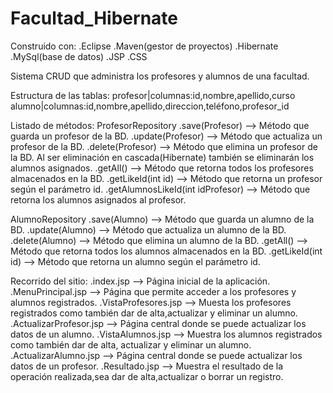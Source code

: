 # Facultad_Hibernate
Construido con:
.Eclipse
.Maven(gestor de proyectos)
.Hibernate
.MySql(base de datos)
.JSP
.CSS

Sistema CRUD que administra los profesores y alumnos de una facultad.

Estructura de las tablas:
profesor|columnas:id,nombre,apellido,curso
alumno|columnas:id,nombre,apellido,direccion,teléfono,profesor_id

Listado de métodos:
ProfesorRepository
.save(Profesor) --> Método que guarda un profesor de la BD.
.update(Profesor) --> Método que actualiza un profesor de la BD.
.delete(Profesor) --> Método que elimina un profesor de la BD. Al ser eliminación en cascada(Hibernate) también se eliminarán los alumnos asignados.
.getAll() --> Método que retorna todos los profesores almacenados en la BD.
.getLikeId(int id) --> Método que retorna un profesor según el parámetro id.
.getAlumnosLikeId(int idProfesor) --> Método que retorna los alumnos asignados al profesor.

AlumnoRepository
.save(Alumno) --> Método que guarda un alumno de la BD.
.update(Alumno) --> Método que actualiza un alumno de la BD.
.delete(Alumno) --> Método que elimina un alumno de la BD.
.getAll() --> Método que retorna todos los alumnos almacenados en la BD.
.getLikeId(int id) --> Método que retorna un alumno según el parámetro id.

Recorrido del sitio:
.index.jsp --> Página inicial de la aplicación.
.MenuPrincipal.jsp --> Página que permite acceder a los profesores y alumnos registrados.
.VistaProfesores.jsp --> Muesta los profesores registrados como también dar de alta,actualizar y eliminar un alumno.
.ActualizarProfesor.jsp --> Página central donde se puede actualizar los datos de un alumno.
.VistaAlumnos.jsp --> Muestra los alumnos registrados como también dar de alta, actualizar y eliminar un alumno.
.ActualizarAlumno.jsp --> Página central donde se puede actualizar los datos de un profesor.
.Resultado.jsp --> Muestra el resultado de la operación realizada,sea dar de alta,actualizar o borrar un registro.
 